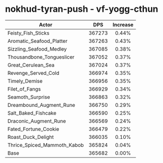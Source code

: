 # nokhud-tyran-push - vf-yogg-cthun
| Actor | DPS | Increase |
|---|:---:|:---:|
|Feisty_Fish_Sticks|367273|0.44%|
|Aromatic_Seafood_Platter|367263|0.43%|
|Sizzling_Seafood_Medley|367085|0.38%|
|Thousandbone_Tongueslicer|367052|0.37%|
|Great_Cerulean_Sea|367024|0.37%|
|Revenge_Served_Cold|366974|0.35%|
|Timely_Demise|366956|0.35%|
|Filet_of_Fangs|366929|0.34%|
|Seamoth_Surprise|366863|0.32%|
|Dreambound_Augment_Rune|366750|0.29%|
|Salt_Baked_Fishcake|366590|0.25%|
|Draconic_Augment_Rune|366569|0.24%|
|Fated_Fortune_Cookie|366479|0.22%|
|Roast_Duck_Delight|366035|0.10%|
|Thrice_Spiced_Mammoth_Kabob|365824|0.04%|
|Base|365682|0.00%|
